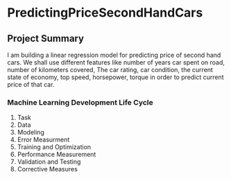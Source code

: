 # PredictingPriceSecondHandCars

## Project Summary
I am building a linear regression model for predicting price of second hand cars. We shall use different features like number of years car spent on road, number of kilometers covered, The car rating, car condition, the current state of economy, top speed, horsepower, torque in order to predict current price of that car. 
### Machine Learning Development Life Cycle
1. Task
2. Data
3. Modeling
4. Error Measurment
5. Training and Optimization
6. Performance Measurement
7. Validation and Testing
8. Corrective Measures
